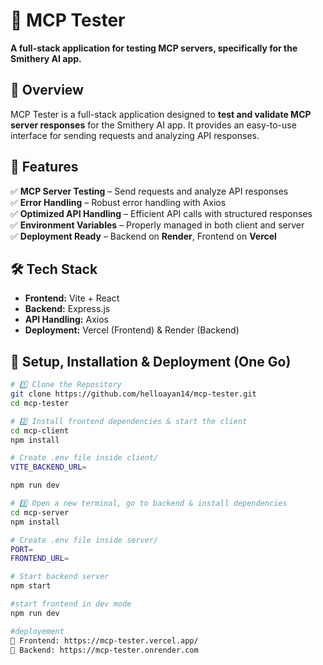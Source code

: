 # 🚀 MCP Tester  
**A full-stack application for testing MCP servers, specifically for the Smithery AI app.**  

## 📌 Overview  
MCP Tester is a full-stack application designed to **test and validate MCP server responses** for the Smithery AI app. It provides an easy-to-use interface for sending requests and analyzing API responses.  

## 🌟 Features  
✅ **MCP Server Testing** – Send requests and analyze API responses  
✅ **Error Handling** – Robust error handling with Axios  
✅ **Optimized API Handling** – Efficient API calls with structured responses  
✅ **Environment Variables** – Properly managed in both client and server  
✅ **Deployment Ready** – Backend on **Render**, Frontend on **Vercel**  

## 🛠️ Tech Stack  
- **Frontend:** Vite + React  
- **Backend:** Express.js  
- **API Handling:** Axios  
- **Deployment:** Vercel (Frontend) & Render (Backend)  

## 🚀 Setup, Installation & Deployment (One Go)  

```bash
# 1️⃣ Clone the Repository
git clone https://github.com/helloayan14/mcp-tester.git
cd mcp-tester

# 2️⃣ Install frontend dependencies & start the client
cd mcp-client
npm install

# Create .env file inside client/
VITE_BACKEND_URL=

npm run dev

# 3️⃣ Open a new terminal, go to backend & install dependencies
cd mcp-server
npm install

# Create .env file inside server/
PORT=
FRONTEND_URL=

# Start backend server
npm start

#start frontend in dev mode
npm run dev

#deployement
🔹 Frontend: https://mcp-tester.vercel.app/
🔹 Backend: https://mcp-tester.onrender.com


